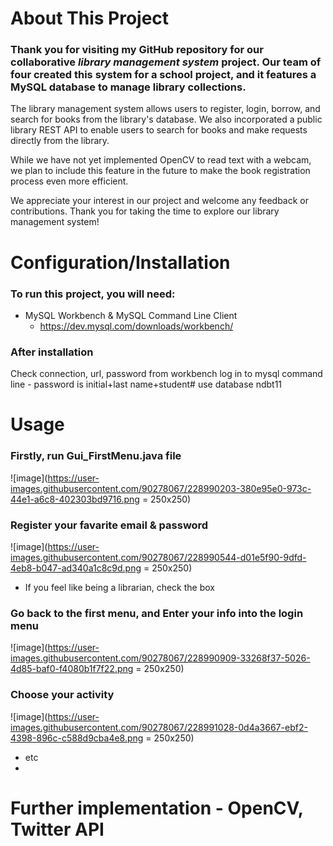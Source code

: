 # About This Project
### Thank you for visiting my GitHub repository for our collaborative ___library management system___ project. Our team of four created this system for a school project, and it features a MySQL database to manage library collections.

The library management system allows users to register, login, borrow, and search for books from the library's database. We also incorporated a public library REST API to enable users to search for books and make requests directly from the library.

While we have not yet implemented OpenCV to read text with a webcam, we plan to include this feature in the future to make the book registration process even more efficient.

We appreciate your interest in our project and welcome any feedback or contributions. Thank you for taking the time to explore our library management system!


# Configuration/Installation 
### To run this project, you will need: 
- MySQL Workbench & MySQL Command Line Client
  - https://dev.mysql.com/downloads/workbench/

 
### After installation

Check connection, url, password from workbench
log in to mysql command line - password is initial+last name+student#
use database ndbt11


# Usage

### Firstly, run Gui_FirstMenu.java file
![image](https://user-images.githubusercontent.com/90278067/228990203-380e95e0-973c-44e1-a6c8-402303bd9716.png = 250x250)


### Register your favarite email & password
![image](https://user-images.githubusercontent.com/90278067/228990544-d01e5f90-9dfd-4eb8-b047-ad340a1c8c9d.png = 250x250)
- If you feel like being a librarian, check the box

### Go back to the first menu, and Enter your info into the login menu
![image](https://user-images.githubusercontent.com/90278067/228990909-33268f37-5026-4d85-baf0-f4080b1f7f22.png = 250x250)

### Choose your activity
![image](https://user-images.githubusercontent.com/90278067/228991028-0d4a3667-ebf2-4398-896c-c588d9cba4e8.png = 250x250)
- etc
- 
# Further implementation - OpenCV, Twitter API


